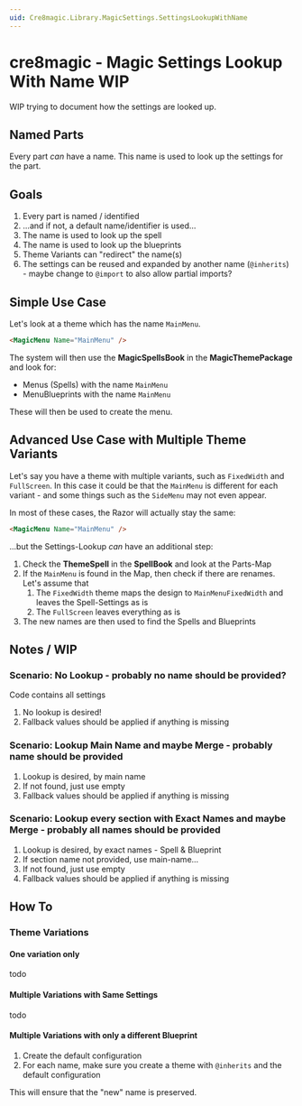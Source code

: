 ```yaml
---
uid: Cre8magic.Library.MagicSettings.SettingsLookupWithName
---
```


# cre8magic - Magic Settings Lookup With Name WIP

WIP trying to document how the settings are looked up.

## Named Parts

Every part _can_ have a name.
This name is used to look up the settings for the part.

## Goals

1. Every part is named / identified
1. ...and if not, a default name/identifier is used...
1. The name is used to look up the spell
1. The name is used to look up the blueprints
1. Theme Variants can "redirect" the name(s)
1. The settings can be reused and expanded by another name (`@inherits`) - maybe change to `@import` to also allow partial imports?


## Simple Use Case

Let's look at a theme which has the name `MainMenu`.

```html
<MagicMenu Name="MainMenu" />
```

The system will then use the **MagicSpellsBook** in the **MagicThemePackage** and look for:

* Menus (Spells) with the name `MainMenu`
* MenuBlueprints with the name `MainMenu`

These will then be used to create the menu.

## Advanced Use Case with Multiple Theme Variants

Let's say you have a theme with multiple variants, such as `FixedWidth` and `FullScreen`.
In this case it could be that the `MainMenu` is different for each variant - and some things such as the `SideMenu` may not even appear.

In most of these cases, the Razor will actually stay the same:

```html
<MagicMenu Name="MainMenu" />
```

...but the Settings-Lookup _can_ have an additional step:

1. Check the **ThemeSpell** in the **SpellBook** and look at the Parts-Map
1. If the `MainMenu` is found in the Map, then check if there are renames. Let's assume that
    1. The `FixedWidth` theme maps the design to `MainMenuFixedWidth` and leaves the Spell-Settings as is
    1. The `FullScreen` leaves everything as is
1. The new names are then used to find the Spells and Blueprints



## Notes / WIP

### Scenario: No Lookup - probably no name should be provided?

Code contains all settings

1. No lookup is desired!
1. Fallback values should be applied if anything is missing

### Scenario: Lookup Main Name and maybe Merge - probably name should be provided

1. Lookup is desired, by main name
1. If not found, just use empty
1. Fallback values should be applied if anything is missing

### Scenario: Lookup every section with Exact Names and maybe Merge - probably all names should be provided

1. Lookup is desired, by exact names - Spell & Blueprint
1. If section name not provided, use main-name...
1. If not found, just use empty
1. Fallback values should be applied if anything is missing



## How To

### Theme Variations

#### One variation only

todo

#### Multiple Variations with Same Settings

todo

#### Multiple Variations with only a different Blueprint

1. Create the default configuration
1. For each name, make sure you create a theme with `@inherits` and the default configuration

This will ensure that the "new" name is preserved.
